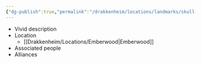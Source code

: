```yaml
---
{"dg-publish":true,"permalink":"/drakkenheim/locations/landmarks/skull-and-sword/","tags":["Landmark"]}
---
```


- Vivid description
- Location
	- [[Drakkenheim/Locations/Emberwood\|Emberwood]]
- Associated people
- Alliances
